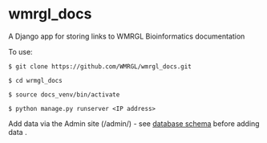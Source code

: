 # wmrgl_docs

A Django app for storing links to WMRGL Bioinformatics documentation

To use:

`$ git clone https://github.com/WMRGL/wmrgl_docs.git`

`$ cd wrmgl_docs`

`$ source docs_venv/bin/activate`

`$ python manage.py runserver <IP address>`


Add data via the Admin site (/admin/) - see [database schema](../images/doc_app_schema.png) before adding data .